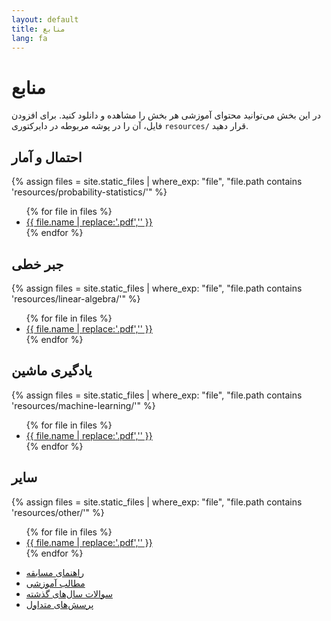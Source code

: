```yaml
---
layout: default
title: منابع
lang: fa
---
```


# منابع

در این بخش می‌توانید محتوای آموزشی هر بخش را مشاهده و دانلود کنید. برای افزودن فایل، آن را در پوشه مربوطه در دایرکتوری `resources/` قرار دهید.

## احتمال و آمار
{% assign files = site.static_files | where_exp: "file", "file.path contains 'resources/probability-statistics/'" %}
<ul class="download-list">
{% for file in files %}
  <li><a href="{{ file.path | relative_url }}" class="download-btn" download><i class="fas fa-file-download"></i>{{ file.name | replace:'.pdf','' }}</a></li>
{% endfor %}
</ul>

## جبر خطی
{% assign files = site.static_files | where_exp: "file", "file.path contains 'resources/linear-algebra/'" %}
<ul class="download-list">
{% for file in files %}
  <li><a href="{{ file.path | relative_url }}" class="download-btn" download><i class="fas fa-file-download"></i>{{ file.name | replace:'.pdf','' }}</a></li>
{% endfor %}
</ul>

## یادگیری ماشین
{% assign files = site.static_files | where_exp: "file", "file.path contains 'resources/machine-learning/'" %}
<ul class="download-list">
{% for file in files %}
  <li><a href="{{ file.path | relative_url }}" class="download-btn" download><i class="fas fa-file-download"></i>{{ file.name | replace:'.pdf','' }}</a></li>
{% endfor %}
</ul>

## سایر
{% assign files = site.static_files | where_exp: "file", "file.path contains 'resources/other/'" %}
<ul class="download-list">
{% for file in files %}
  <li><a href="{{ file.path | relative_url }}" class="download-btn" download><i class="fas fa-file-download"></i>{{ file.name | replace:'.pdf','' }}</a></li>
{% endfor %}
</ul>

- [راهنمای مسابقه](#)
- [مطالب آموزشی](#)
- [سوالات سال‌های گذشته](#)
- [پرسش‌های متداول](#) 